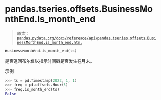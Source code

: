 # pandas.tseries.offsets.BusinessMonthEnd.is_month_end

> 原文：[`pandas.pydata.org/docs/reference/api/pandas.tseries.offsets.BusinessMonthEnd.is_month_end.html`](https://pandas.pydata.org/docs/reference/api/pandas.tseries.offsets.BusinessMonthEnd.is_month_end.html)

```py
BusinessMonthEnd.is_month_end(ts)
```

是否返回布尔值以指示时间戳是否发生在月末。

示例

```py
>>> ts = pd.Timestamp(2022, 1, 1)
>>> freq = pd.offsets.Hour(5)
>>> freq.is_month_end(ts)
False 
```
